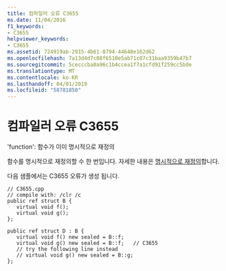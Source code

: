 ```yaml
---
title: 컴파일러 오류 C3655
ms.date: 11/04/2016
f1_keywords:
- C3655
helpviewer_keywords:
- C3655
ms.assetid: 724919ab-2915-4b61-8794-44648e162d62
ms.openlocfilehash: 7a13d4d7c08f6510e5ab71c07c31baa9359b47b7
ms.sourcegitcommit: 5cecccba0a96c1b4ccea1f7a1cfd91f259cc5bde
ms.translationtype: MT
ms.contentlocale: ko-KR
ms.lasthandoff: 04/01/2019
ms.locfileid: "58781850"
---
```

# <a name="compiler-error-c3655"></a>컴파일러 오류 C3655

'function': 함수가 이미 명시적으로 재정의

함수를 명시적으로 재정의할 수 한 번입니다. 자세한 내용은 [명시적으로 재정의](../../extensions/explicit-overrides-cpp-component-extensions.md)합니다.

다음 샘플에서는 C3655 오류가 생성 됩니다.

```
// C3655.cpp
// compile with: /clr /c
public ref struct B {
   virtual void f();
   virtual void g();
};

public ref struct D : B {
   virtual void f() new sealed = B::f;
   virtual void g() new sealed = B::f;   // C3655
   // try the following line instead
   // virtual void g() new sealed = B::g;
};
```